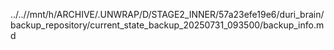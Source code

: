 ../..//mnt/h/ARCHIVE/.UNWRAP/D/STAGE2_INNER/57a23efe19e6/duri_brain/backup_repository/current_state_backup_20250731_093500/backup_info.md